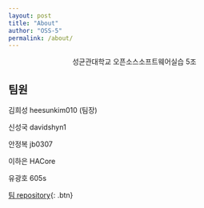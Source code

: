```yaml
---
layout: post
title: "About"
author: "OSS-5"
permalink: /about/
---
```


<center>성균관대학교 오픈소스소프트웨어실습 5조</center>

## 팀원
김희성 heesunkim010 (팀장)

신성국 davidshyn1

안정복 jb0307

이하은 HACore

유광호 605s

[팀 repository](https://github.com/20-1-SKKU-OSS/2020-1-OSS-5){: .btn}
